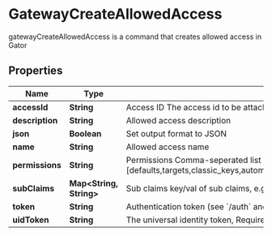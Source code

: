

# GatewayCreateAllowedAccess

gatewayCreateAllowedAccess is a command that creates allowed access in Gator

## Properties

Name | Type | Description | Notes
------------ | ------------- | ------------- | -------------
**accessId** | **String** | Access ID The access id to be attached to this allowed access. Auth method with this access id should already exist. | 
**description** | **String** | Allowed access description |  [optional]
**json** | **Boolean** | Set output format to JSON |  [optional]
**name** | **String** | Allowed access name | 
**permissions** | **String** | Permissions  Comma-seperated list of permissions for this allowed access. Available permissions: [defaults,targets,classic_keys,automatic_migration,ldap_auth,dynamic_secret,k8s_auth,log_forwarding,zero_knowledge_encryption,rotated_secret,caching,event_forwarding,admin,kmip,general] |  [optional]
**subClaims** | **Map&lt;String, String&gt;** | Sub claims key/val of sub claims, e.g group&#x3D;admins,developers |  [optional]
**token** | **String** | Authentication token (see &#x60;/auth&#x60; and &#x60;/configure&#x60;) |  [optional]
**uidToken** | **String** | The universal identity token, Required only for universal_identity authentication |  [optional]



